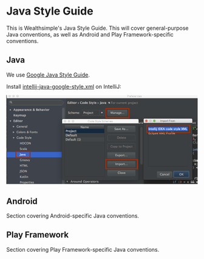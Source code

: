 # Java Style Guide

This is Wealthsimple's Java Style Guide. This will cover general-purpose Java conventions, as well as Android and Play Framework-specific conventions.

## Java

We use [Google Java Style Guide](https://google.github.io/styleguide/javaguide.html).

Install [intellij-java-google-style.xml](java/intellij-java-google-style.xml) on IntelliJ:

![Installation instructions](java/java-intellij-instructions.png)

## Android

Section covering Android-specific Java conventions.

## Play Framework

Section covering Play Framework-specific Java conventions.

